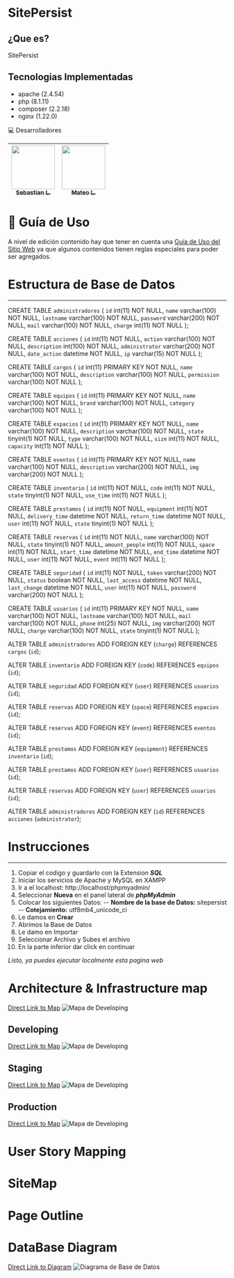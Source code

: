 # SitePersist

## ¿Que es?

SitePersist

## Tecnologias Implementadas

- apache (2.4.54)
- php (8.1.11)
- composer (2.2.18)
- nginx (1.22.0)

💻 Desarrolladores

| [<img src="https://avatars.githubusercontent.com/u/100486485?=4" width="100px;"/><br /><sub><b>Sebastian L.</b></sub>](https://github.com/SebastianLopezOsorno-SENA) | [<img src="https://avatars.githubusercontent.com/u/103140681?v=4" width="100px;"/><br /><sub><b>Mateo L.</b></sub>](https://github.com/Matthew1403) |
| :---------------------------------------------------------------------------------------------------------------------------------------------------------------------------: | :----------------------------------------------------------------------------------------------------------------------------------------------------------: |

# 📑 Guía de Uso

A nivel de edición contenido hay que tener en cuenta una [Guía de Uso del Sitio Web](./docs/GUIA.md) ya que algunos contenidos tienen reglas especiales para poder ser agregados.

# Estructura de Base de Datos

---

  CREATE TABLE `administradores` (
    `id` int(11) NOT NULL,
    `name` varchar(100) NOT NULL,
    `lastname` varchar(100) NOT NULL,
    `password` varchar(200) NOT NULL,
    `mail` varchar(100) NOT NULL,
    `charge` int(11) NOT NULL
  );

  CREATE TABLE `acciones` (
    `id` int(11) NOT NULL,
    `action` varchar(100) NOT NULL,
    `description` int(100) NOT NULL,
    `administrator` varchar(200) NOT NULL,
    `date_action` datetime NOT NULL,
    `ip` varchar(15) NOT NULL
  );

  CREATE TABLE `cargos` (
    `id` int(11) PRIMARY KEY NOT NULL,
    `name` varchar(100) NOT NULL,
    `description` varchar(100) NOT NULL,
    `permission` varchar(100) NOT NULL
  );

  CREATE TABLE `equipos` (
    `id` int(11) PRIMARY KEY NOT NULL,
    `name` varchar(100) NOT NULL,
    `brand` varchar(100) NOT NULL,
    `category` varchar(100) NOT NULL
  );

  CREATE TABLE `espacios` (
    `id` int(11) PRIMARY KEY NOT NULL,
    `name` varchar(100) NOT NULL,
    `description` varchar(100) NOT NULL,
    `state` tinyint(1) NOT NULL,
    `type` varchar(100) NOT NULL,
    `size` int(11) NOT NULL,
    `capacity` int(11) NOT NULL
  );

  CREATE TABLE `eventos` (
    `id` int(11) PRIMARY KEY NOT NULL,
    `name` varchar(100) NOT NULL,
    `description` varchar(200) NOT NULL,
    `img` varchar(200) NOT NULL
  );

  CREATE TABLE `inventario` (
    `id` int(11) NOT NULL,
    `code` int(11) NOT NULL,
    `state` tinyint(1) NOT NULL,
    `use_time` int(11) NOT NULL
  );

  CREATE TABLE `prestamos` (
    `id` int(11) NOT NULL,
    `equipment` int(11) NOT NULL,
    `delivery_time` datetime NOT NULL,
    `return_time` datetime NOT NULL,
    `user` int(11) NOT NULL,
    `state` tinyint(1) NOT NULL
  );

  CREATE TABLE `reservas` (
    `id` int(11) NOT NULL,
    `name` varchar(100) NOT NULL,
    `state` tinyint(1) NOT NULL,
    `amount_people` int(11) NOT NULL,
    `space` int(11) NOT NULL,
    `start_time` datetime NOT NULL,
    `end_time` datetime NOT NULL,
    `user` int(11) NOT NULL,
    `event` int(11) NOT NULL
  );

  CREATE TABLE `seguridad` (
    `id` int(11) NOT NULL,
    `token` varchar(200) NOT NULL,
    `status` boolean NOT NULL,
    `last_access` datetime NOT NULL,
    `last_change` datetime NOT NULL,
    `user` int(11) NOT NULL,
    `password` varchar(200) NOT NULL
  );

  CREATE TABLE `usuarios` (
    `id` int(11) PRIMARY KEY NOT NULL,
    `name` varchar(100) NOT NULL,
    `lastname` varchar(100) NOT NULL,
    `mail` varchar(100) NOT NULL,
    `phone` int(25) NOT NULL,
    `img` varchar(200) NOT NULL,
    `charge` varchar(100) NOT NULL,
    `state` tinyint(1) NOT NULL
  );

  ALTER TABLE `administradores` ADD FOREIGN KEY (`charge`) REFERENCES `cargos` (`id`);

  ALTER TABLE `inventario` ADD FOREIGN KEY (`code`) REFERENCES `equipos` (`id`);

  ALTER TABLE `seguridad` ADD FOREIGN KEY (`user`) REFERENCES `usuarios` (`id`);

  ALTER TABLE `reservas` ADD FOREIGN KEY (`space`) REFERENCES `espacios` (`id`);

  ALTER TABLE `reservas` ADD FOREIGN KEY (`event`) REFERENCES `eventos` (`id`);

  ALTER TABLE `prestamos` ADD FOREIGN KEY (`equipment`) REFERENCES `inventario` (`id`);

  ALTER TABLE `prestamos` ADD FOREIGN KEY (`user`) REFERENCES `usuarios` (`id`);

  ALTER TABLE `reservas` ADD FOREIGN KEY (`user`) REFERENCES `usuarios` (`id`);

  ALTER TABLE `administradores` ADD FOREIGN KEY (`id`) REFERENCES `acciones` (`administrator`);


# Instrucciones
---

 1. Copiar el codigo y guardarlo con la Extension ***SQL***
 2. Iniciar los servicios de Apache y MySQL en XAMPP
 3. Ir a el localhost: http://localhost/phpmyadmin/
 4. Seleccionar **Nueva** en el panel lateral de ***phpMyAdmin***
 5. Colocar los siguientes Datos: 
--		       **Nombre de la base de Datos:** sitepersist
--		       **Cotejamiento:** utf8mb4_unicode_ci
 5. Le damos en **Crear**
 6. Abrimos la Base de Datos
 7. Le damo en Importar
 8. Seleccionar Archivo y Subes el archivo
 9. En la parte inferior dar click en continuar
 
 *Listo, ya puedes ejecutar localmente esta pagina web*


# Architecture & Infrastructure map

[Direct Link to Map](https://lucid.app/publicSegments/view/89f254ef-faee-44d4-a3f1-924dc2c5434d/image.png)
![Mapa de Developing](/docs/general.png)

## Developing

[Direct Link to Map](https://lucid.app/publicSegments/view/275ec419-eb6e-4f41-bf58-8ddff551e644/image.png)
![Mapa de Developing](/docs/developing.png)

## Staging

[Direct Link to Map](https://lucid.app/publicSegments/view/275ec419-eb6e-4f41-bf58-8ddff551e644/image.png)
![Mapa de Developing](/docs/developing.png)

## Production

[Direct Link to Map](https://lucid.app/publicSegments/view/275ec419-eb6e-4f41-bf58-8ddff551e644/image.png)
![Mapa de Developing](/docs/developing.png)

# User Story Mapping

# SiteMap

# Page Outline

# DataBase Diagram

[Direct Link to Diagram](https://dbdiagram.io/embed/634f6f5a4709410195902535)
![Diagrama de Base de Datos](/docs/diagram.png)
